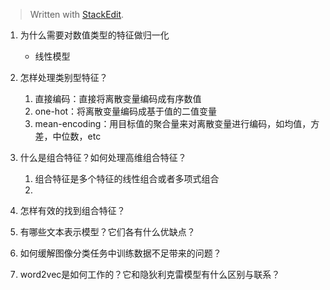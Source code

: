 


> Written with [StackEdit](https://stackedit.io/).

1. 为什么需要对数值类型的特征做归一化

	* 线性模型


2. 怎样处理类别型特征？
	1. 直接编码：直接将离散变量编码成有序数值
	2. one-hot：将离散变量编码成基于值的二值变量
	3. mean-encoding：用目标值的聚合量来对离散变量进行编码，如均值，方差，中位数，etc

3. 什么是组合特征？如何处理高维组合特征？
	1. 组合特征是多个特征的线性组合或者多项式组合
	2. 


4. 怎样有效的找到组合特征？
5. 有哪些文本表示模型？它们各有什么优缺点？
6. 如何缓解图像分类任务中训练数据不足带来的问题？
7. word2vec是如何工作的？它和隐狄利克雷模型有什么区别与联系？
<!--stackedit_data:
eyJoaXN0b3J5IjpbNTQ2ODE4MDA1LDc2NDY4MDMzMl19
-->